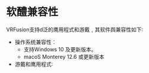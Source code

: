 # 软醴兼容性
VRFusion支持d泛的鹰用程式和游戴﹐其软件舆兼容性如下∶
- 操作系统兼容性︰
    - 支持Windows 10 及更新版本。
    - macoS Monterey 12.6 或更新版本
- 游戴和鹰用程式∶
